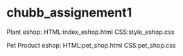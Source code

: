 # chubb_assignement1
Plant eshop:
HTML:index_eshop.html
CSS:style_eshop.css

Pet Product eshop:
HTML:pet_shop.html
CSS:pet_shop.css
